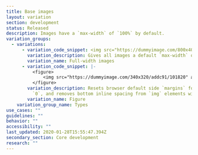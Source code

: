 ```yaml
---
title: Base images
layout: variation
section: development
status: Released
description: Images have a `max-width` of `100%` by default.
variation_groups:
  - variations:
      - variation_code_snippet: <img src="https://dummyimage.com/800x40/addc91/101820" alt="">
        variation_description: Gives all images a default `max-width` of `100%` of their container.
        variation_name: Full-width images
      - variation_code_snippet: |-
          <figure>
              <img src="https://dummyimage.com/340x320/addc91/101820" alt="">
          </figure>
        variation_description: Resets browser default side `margins` for `figure` to
          `0`, and removes bottom inline spacing from `img` elements within.
        variation_name: Figure
    variation_group_name: Types
use_cases: ""
guidelines: ""
behavior: ""
accessibility: ""
last_updated: 2020-01-28T15:55:47.394Z
secondary_section: Core development
research: ""
---
```

